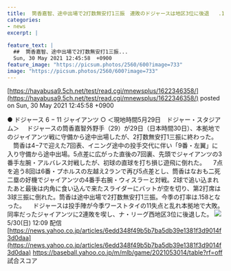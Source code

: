 ```yaml
---
title:  筒香嘉智、途中出場で2打数無安打1三振　連敗のドジャースは地区3位に後退   .158   0本  7打点  
categories:
- news
excerpt: |
  
feature_text: |
  ##  筒香嘉智、途中出場で2打数無安打1三振...
  Sun, 30 May 2021 12:45:58  +0900
feature_image: "https://picsum.photos/2560/600?image=733"
image: "https://picsum.photos/2560/600?image=733"
---
```


[https://hayabusa9.5ch.net/test/read.cgi/mnewsplus/1622346358/](https://hayabusa9.5ch.net/test/read.cgi/mnewsplus/1622346358/)
posted on Sun, 30 May 2021 12:45:58  +0900

<!--more-->

● ドジャース 6 − 11 ジャイアンツ ○ ＜現地時間5月29日　ドジャー・スタジアム＞ 　ドジャースの筒香嘉智外野手（29）が29日（日本時間30日）、本拠地でのジャイアンツ戦に守備から途中出場したが、2打数無安打1三振に終わった。 　筒香は4−7で迎えた7回表、イニング途中の投手交代に伴い「9番・左翼」に入り守備から途中出場。5点差に広がった直後の7回裏、先頭でジャイアンツの3番手左腕・アルバレス対戦したが、初球の直球を打ち損じ遊飛に倒れた。 　7点を追う8回は6番・プホルスの左越え2ランで再び5点差とし、筒香はなおも二死二塁の好機でジャイアンツの4番手右腕・ウィスラーと対戦。2球で追い込まれたあと最後は内角に食い込んで来たスライダーにバットが空を切り、第2打席は3球三振に倒れた。筒香は途中出場で2打数無安打1三振。今季の打率は.158となった。 　ドジャースは投手陣が今季ワーストタイの11失点と乱れ本拠地で大敗。同率だったジャイアンツに2連敗を喫し、ナ・リーグ西地区3位に後退した。 ![](https://i.imgur.com/jRT3fTX.jpg) 5/30(日) 12:09 配信 [https://news.yahoo.co.jp/articles/6edd348f49b5b7ba5db39e1381f3d9014f3d0daa](https://news.yahoo.co.jp/articles/6edd348f49b5b7ba5db39e1381f3d9014f3d0daa) https://baseball.yahoo.co.jp/m/mlb/game/2021053014/table?rf=off 試合スコア
